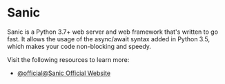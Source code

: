 # Sanic

Sanic is a Python 3.7+ web server and web framework that&#39;s written to go fast. It allows the usage of the async/await syntax added in Python 3.5, which makes your code non-blocking and speedy.

Visit the following resources to learn more:

- [@official@Sanic Official Website](https://sanic.dev/en/)
